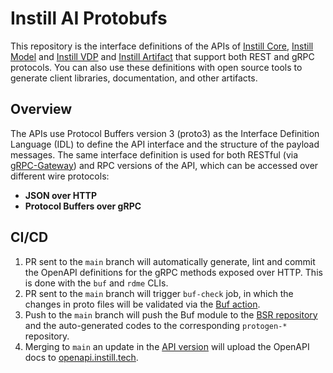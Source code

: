 # Instill AI Protobufs

This repository is the interface definitions of the APIs of [Instill
Core](https://github.com/instill-ai/mgmt-backend), [Instill
Model](https://github.com/instill-ai/model-backend) and [Instill
VDP](https://github.com/instill-ai/pipeline-backend) and [Instill
Artifact](https://github.com/instill-ai/artifact-backend) that support both REST
and gRPC protocols. You can also use these definitions with open source tools to
generate client libraries, documentation, and other artifacts.

## Overview

The APIs use Protocol Buffers version 3 (proto3) as the Interface Definition
Language (IDL) to define the API interface and the structure of the payload
messages. The same interface definition is used for both RESTful (via
[gRPC-Gateway](https://github.com/grpc-ecosystem/grpc-gateway)) and RPC versions
of the API, which can be accessed over different wire protocols:

- **JSON over HTTP**
- **Protocol Buffers over gRPC**

## CI/CD

1. PR sent to the `main` branch will automatically generate, lint and commit the
   OpenAPI definitions for the gRPC methods exposed over HTTP. This is done with
   the `buf` and `rdme` CLIs.
1. PR sent to the `main` branch will trigger `buf-check` job, in which
   the changes in proto files will be validated via the [Buf
   action](https://github.com/bufbuild/buf-action).
1. Push to the `main` branch will push the Buf module to the [BSR
   repository](https://buf.build/instill-ai/protobufs) and the auto-generated
   codes to the corresponding `protogen-*` repository.
1. Merging to `main` an update in the [API
   version](./common/openapi/v1beta/api_info.conf) will upload the OpenAPI docs
   to [openapi.instill.tech](https://openapi.instill.tech/).
